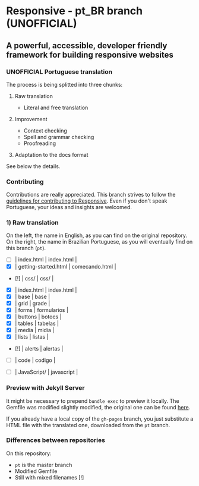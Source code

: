 # Responsive - pt_BR branch (UNOFFICIAL)

## A powerful, accessible, developer friendly framework for building responsive websites

### UNOFFICIAL Portuguese translation
The process is being splitted into three chunks:

1) Raw translation
    - Literal and free translation
    
2) Improvement 
    - Context checking
    - Spell and grammar checking
    - Proofreading

3) Adaptation to the docs format	
 	

See below the details.

### Contributing
Contributions are really appreciated. This branch strives to follow the [guidelines for contributing to Responsive](https://github.com/lsrdg/Responsive/blob/master/CONTRIBUTING.md).
Even if you don't speak Portuguese, your ideas and insights are welcomed.

### 1) Raw translation
On the left, the name in English, as you can find on the original repository.
On the right, the name in Brazilian Portuguese, as you will eventually find on this branch (`pt`).



- [ ] | index.html 		| index.html   	 |
- [X] | getting-started.html 	| comecando.html |
- [!] | css/ 			| css/ 		 |
- [X] | index.html 		| index.html     |
- [X] | base 			| base 	       	 |
- [X] | grid 			| grade 	 |
- [X] | forms 			| formularios    |
- [X] | buttons 		| botoes         |
- [X] | tables 			| tabelas        |
- [X] | media 			| midia 	 |
- [X] | lists 			| listas 	 |
- [!] | alerts 			| alertas 	 |
- [ ] | code 			| codigo 	 |

- [ ] | JavaScript/ 		| javascript 	 |

### Preview with Jekyll Server
It might be necessary to prepend `bundle exec` to preview it locally. The 
Gemfile was modified slightly modified, the original one can be found [here](https://github.com/ResponsiveBP/Responsive/blob/gh-pages/Gemfile).

If you already have a local copy of the `gh-pages` branch, you just substitute a
HTML file with the translated one, downloaded from the `pt` branch.

### Differences between repositories
On this repository: 

- `pt` is the master branch
- Modified Gemfile 
- Still with mixed filenames [!]


